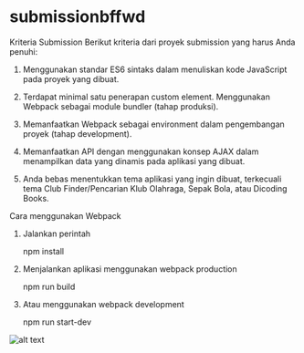 # submissionbffwd
Kriteria Submission Berikut kriteria dari proyek submission yang harus Anda penuhi:  
1. Menggunakan standar ES6 sintaks dalam menuliskan kode JavaScript pada proyek yang dibuat. 

2. Terdapat minimal satu penerapan custom element. Menggunakan Webpack sebagai module bundler (tahap produksi). 

3. Memanfaatkan Webpack sebagai environment dalam pengembangan proyek (tahap development). 

4. Memanfaatkan API dengan menggunakan konsep AJAX dalam menampilkan data yang dinamis pada aplikasi yang dibuat. 

5. Anda bebas menentukkan tema aplikasi yang ingin dibuat, terkecuali tema Club Finder/Pencarian Klub Olahraga, Sepak Bola, atau Dicoding Books.

Cara menggunakan Webpack
1. Jalankan perintah

    npm install

 2. Menjalankan aplikasi menggunakan webpack production

    npm run build

 3. Atau menggunakan webpack development
 
    npm run start-dev

 ![alt text]()
